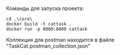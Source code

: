 Команды для запуска проекта:
```
cd .\core\
docker build -t cattask .
docker run -p 8000:8000 cattask
```
Коллекция для postman находится в файле "TaskCat.postman_collection.json"